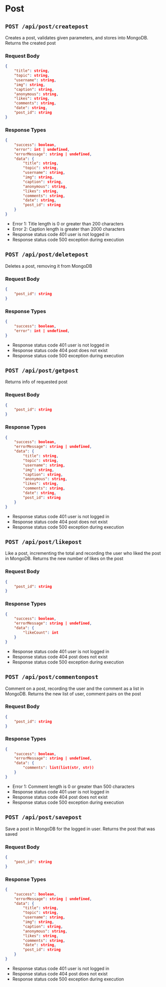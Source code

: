 # Post
## `POST /api/post/createpost`

Creates a post, validates given parameters, and stores into MongoDB. Returns the created post

### Request Body
```json
{
    "title": string,
    "topic": string,
    "username": string,
    "img": string,
    "caption": string,
    "anonymous": string,
    "likes": string,
    "comments": string,
    "date": string,
    "post_id": string
}
```
### Response Types
```json
{
    "success": boolean,
    "error": int | undefined,
    "errorMessage": string | undefined, 
    "data": {
        "title": string,
        "topic": string,
        "username": string,
        "img": string,
        "caption": string,
        "anonymous": string,
        "likes": string,
        "comments": string,
        "date": string,
        "post_id": string
    }
}
```
- Error 1: Title length is 0 or greater than 200 characters
- Error 2: Caption length is greater than 2000 characters
- Response status code 401 user is not logged in
- Response status code 500 exception during execution

## `POST /api/post/deletepost`

Deletes a post, removing it from MongoDB

### Request Body
```json
{
    "post_id": string
}
```
### Response Types
```json
{
    "success": boolean,
    "error": int | undefined,
}
```
- Response status code 401 user is not logged in
- Response status code 404 post does not exist
- Response status code 500 exception during execution

## `POST /api/post/getpost`

Returns info of requested post

### Request Body
```json
{
    "post_id": string
}
```
### Response Types
```json
{
    "success": boolean,
    "errorMessage": string | undefined, 
    "data": {
        "title": string,
        "topic": string,
        "username": string,
        "img": string,
        "caption": string,
        "anonymous": string,
        "likes": string,
        "comments": string,
        "date": string,
        "post_id": string
    }
}
```
- Response status code 401 user is not logged in
- Response status code 404 post does not exist
- Response status code 500 exception during execution

## `POST /api/post/likepost`

Like a post, incrementing the total and recording the user who liked the post in MongoDB. Returns the new number of likes on the post

### Request Body
```json
{
    "post_id": string
}
```
### Response Types
```json
{
    "success": boolean,
    "errorMessage": string | undefined, 
    "data": {
        "likeCount": int
    }
}
```
- Response status code 401 user is not logged in
- Response status code 404 post does not exist
- Response status code 500 exception during execution

## `POST /api/post/commentonpost`

Comment on a post, recording the user and the comment as a list in MongoDB. Returns the new list of user, comment pairs on the post

### Request Body
```json
{
    "post_id": string
}
```
### Response Types
```json
{
    "success": boolean,
    "errorMessage": string | undefined, 
    "data": {
        "comments": list(list(str, str))
    }
}
```
- Error 1: Comment length is 0 or greater than 500 characters
- Response status code 401 user is not logged in
- Response status code 404 post does not exist
- Response status code 500 exception during execution

## `POST /api/post/savepost`

Save a post in MongoDB for the logged in user. Returns the post that was saved

### Request Body
```json
{
    "post_id": string
}
```
### Response Types
```json
{
    "success": boolean,
    "errorMessage": string | undefined, 
    "data": {
        "title": string,
        "topic": string,
        "username": string,
        "img": string,
        "caption": string,
        "anonymous": string,
        "likes": string,
        "comments": string,
        "date": string,
        "post_id": string
    }
}
```
- Response status code 401 user is not logged in
- Response status code 404 post does not exist
- Response status code 500 exception during execution